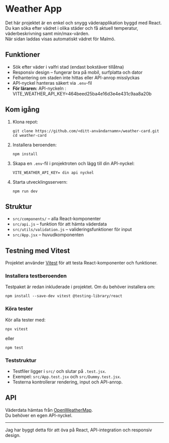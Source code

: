 # Weather App

Det här projektet är en enkel och snygg väderapplikation byggd med React.  
Du kan söka efter vädret i olika städer och få aktuell temperatur, väderbeskrivning samt min/max-värden.  
När sidan laddas visas automatiskt vädret för Malmö.

## Funktioner

- Sök efter väder i valfri stad (endast bokstäver tillåtna)
- Responsiv design – fungerar bra på mobil, surfplatta och dator
- Felhantering om staden inte hittas eller API-anrop misslyckas
- API-nyckel hanteras säkert via `.env`-fil
- **För läraren:** API-nyckeln : VITE_WEATHER_API_KEY=464beed25ba4e16d3e4e431c9aa8a20b

## Kom igång

1. Klona repot:
   ```
   git clone https://github.com/<ditt-användarnamn>/weather-card.git
   cd weather-card
   ```

2. Installera beroenden:
   ```
   npm install
   ```

3. Skapa en `.env`-fil i projektroten och lägg till din API-nyckel:
   ```
   VITE_WEATHER_API_KEY= din api nyckel
   ```

4. Starta utvecklingsservern:
   ```
   npm run dev
   ```

## Struktur

- `src/components/` – alla React-komponenter
- `src/api.js` – funktion för att hämta väderdata
- `src/utils/validation.js` – valideringsfunktioner för input
- `src/App.jsx` – huvudkomponenten

## Testning med Vitest

Projektet använder [Vitest](https://vitest.dev/) för att testa React-komponenter och funktioner.

### Installera testberoenden
Testpaket är redan inkluderade i projektet. Om du behöver installera om:
```
npm install --save-dev vitest @testing-library/react
```

### Köra tester
Kör alla tester med:
```
npx vitest
```
eller
```
npm test
```

### Teststruktur
- Testfiler ligger i `src/` och slutar på `.test.jsx`.
- Exempel: `src/App.test.jsx` och `src/Dummy.test.jsx`.
- Testerna kontrollerar rendering, input och API-anrop.

## API

Väderdata hämtas från [OpenWeatherMap](https://openweathermap.org/).  
Du behöver en egen API-nyckel.

---

Jag har byggt detta för att öva på React, API-integration och responsiv design.
